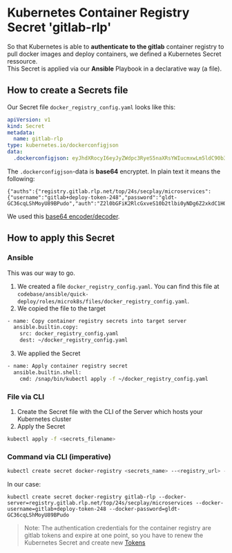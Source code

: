 # Kubernetes Container Registry Secret 'gitlab-rlp'

So that Kubernetes is able to **authenticate to the gitlab** container registry to pull docker images and deploy containers, we defined a Kubernetes Secret ressource.\
This Secret is applied via our **Ansible** Playbook in a declarative way (a file).
## How to create a Secrets file
Our Secret file `docker_registry_config.yaml` looks like this:
```yaml
apiVersion: v1
kind: Secret
metadata:
  name: gitlab-rlp
type: kubernetes.io/dockerconfigjson
data:
  .dockerconfigjson: eyJhdXRocyI6eyJyZWdpc3RyeS5naXRsYWIucmxwLm5ldC90b3AvMjRzL3NlY3BsYXkvbWljcm9zZXJ2aWNlcyI6eyJ1c2VybmFtZSI6ImdpdGxhYitkZXBsb3ktdG9rZW4tMjQ4IiwicGFzc3dvcmQiOiJnbGR0LUdDMzZjcUxTaE1veVU4OUJQdWRvIiwiYXV0aCI6IloybDBiR0ZpSzJSbGNHeHZlUzEwYjJ0bGJpMHlORGc2WjJ4a2RDMUhRek0yWTNGTVUyaE5iM2xWT0RsQ1VIVmtidz09In19fQ==
```
The `.dockerconfigjson`-data is **base64** encryptet. In plain text it means the following:
```
{"auths":{"registry.gitlab.rlp.net/top/24s/secplay/microservices":{"username":"gitlab+deploy-token-248","password":"gldt-GC36cqLShMoyU89BPudo","auth":"Z2l0bGFiK2RlcGxveS10b2tlbi0yNDg6Z2xkdC1HQzM2Y3FMU2hNb3lVODlCUHVkbw=="}}}
```
We used this [base64 encoder/decoder](https://www.base64decode.org/).
 
## How to apply this Secret
### Ansible
This was our way to go.
1. We created a file `docker_registry_config.yaml`. You can find this file at `codebase/ansible/quick-deploy/roles/microk8s/files/docker_registry_config.yaml`.
2. We copied the file to the target
```bash
- name: Copy container registry secrets into target server
  ansible.builtin.copy:
    src: docker_registry_config.yaml
    dest: ~/docker_registry_config.yaml
```
3. We applied the Secret
```bash
- name: Apply container registry secret
  ansible.builtin.shell:
    cmd: /snap/bin/kubectl apply -f ~/docker_registry_config.yaml
```
### File via CLI
1. Create the Secret file with the CLI of the Server which hosts your Kubernetes cluster
2. Apply the Secret
```bash
kubectl apply -f <secrets_filename>
```
### Command via CLI (imperative)
```bash
kubectl create secret docker-registry <secrets_name> --<registry_url> --docker-username=<username> --docker-password=<password>
```
In our case:
```base
kubectl create secret docker-registry gitlab-rlp --docker-server=registry.gitlab.rlp.net/top/24s/secplay/microservices --docker-username=gitlab+deploy-token-248 --docker-password=gldt-GC36cqLShMoyU89BPudo
```
> Note: The authentication credentials for the container registry are gitlab tokens and expire at one point, so you have to renew the Kubernetes Secret and create new [Tokens]()